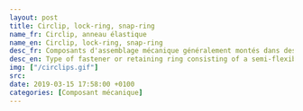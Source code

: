 ```yaml
---
layout: post
title: Circlip, lock-ring, snap-ring
name_fr: Circlip, anneau élastique
name_en: Circlip, lock-ring, snap-ring
desc_fr: Composants d'assemblage mécanique généralement montés dans des gorges réalisées sur des portées cylindriques extérieures (arbres, axes, …) ou dans des alésages. Ils permettent de réaliser des arrêts axiaux, des rattrapages de jeu destinés à réduire le bruit de fonctionnement des mécanismes, etc.
desc_en: Type of fastener or retaining ring consisting of a semi-flexible metal ring with open ends which can be snapped into place, into a machined groove on a dowel pin or other part to permit rotation but to prevent lateral movement. There are two basic types&#58; internal and external, referring to whether they are fitted into a bore or over a shaft. Circlips are often used to secure pinned connections.
img: ["/circlips.gif"]
src: 
date: 2019-03-15 17:58:00 +0100
categories: [Composant mécanique]
---
```

